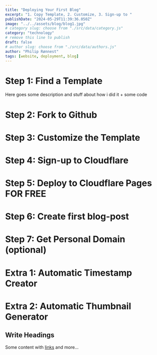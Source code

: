 ```yaml
---
title: "Deploying Your First Blog"
excerpt: "1. Copy Template, 2. Customize, 3. Sign-up to "
publishDate: "2024-05-29T11:39:36.050Z"
image: "../../assets/blog/blog1.jpg"
# category slug: choose from "./src/data/category.js"
category: "technology"
# remove this line to publish
draft: false
# author slug: choose from "./src/data/authors.js"
author: "Philip Rønnest"
tags: [website, deployment, blog]
---
```


# Step 1: Find a Template

Here goes some description and stuff about how i did it + some code

# Step 2: Fork to Github

# Step 3: Customize the Template

# Step 4: Sign-up to Cloudflare

# Step 5: Deploy to Cloudflare Pages FOR FREE

# Step 6: Create first blog-post

# Step 7: Get Personal Domain (optional)

# Extra 1: Automatic Timestamp Creator

# Extra 2: Automatic Thumbnail Generator

## Write Headings

Some content with [links](#) and more...
